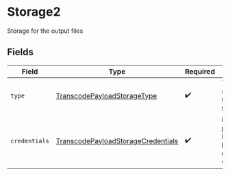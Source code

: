 # Storage2

Storage for the output files


## Fields

| Field                                                                                               | Type                                                                                                | Required                                                                                            | Description                                                                                         |
| --------------------------------------------------------------------------------------------------- | --------------------------------------------------------------------------------------------------- | --------------------------------------------------------------------------------------------------- | --------------------------------------------------------------------------------------------------- |
| `type`                                                                                              | [TranscodePayloadStorageType](../../models/components/TranscodePayloadStorageType.md)               | :heavy_check_mark:                                                                                  | Type of service used for output files                                                               |
| `credentials`                                                                                       | [TranscodePayloadStorageCredentials](../../models/components/TranscodePayloadStorageCredentials.md) | :heavy_check_mark:                                                                                  | Delegation proof for Livepeer to be able to upload to<br/>web3.storage<br/>                         |